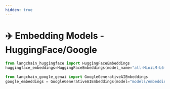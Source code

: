 ```yaml
---
hidden: true
---
```


# ✈️ Embedding Models - HuggingFace/Google

```python
from langchain_huggingface import HuggingFaceEmbeddings
huggingface_embeddings=HuggingFaceEmbeddings(model_name="all-MiniLM-L6-v2")

from langchain_google_genai import GoogleGenerativeAIEmbeddings
google_embeddings = GoogleGenerativeAIEmbeddings(model="models/embedding-001")
```
